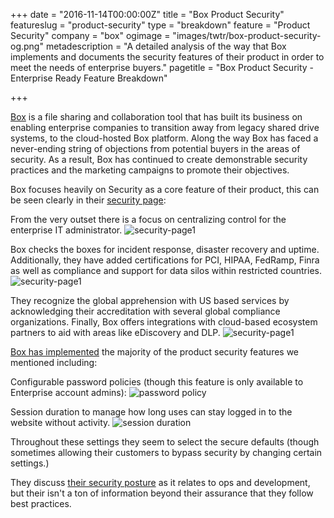 +++
date = "2016-11-14T00:00:00Z"
title = "Box Product Security"
featureslug = "product-security"
type = "breakdown"
feature = "Product Security"
company = "box"
ogimage = "images/twtr/box-product-security-og.png"
metadescription = "A detailed analysis of the way that Box implements and documents the security features of their product in order to meet the needs of enterprise buyers."
pagetitle = "Box Product Security - Enterprise Ready Feature Breakdown"

+++

[Box](https://box.com) is a file sharing and collaboration tool that has built its business on enabling enterprise companies to transition away from legacy shared drive systems, to the cloud-hosted Box platform. Along the way Box has faced a never-ending string of objections from potential buyers in the areas of security. As a result, Box has continued to create demonstrable security practices and the marketing campaigns to promote their objectives.

Box focuses heavily on Security as a core feature of their product, this can be seen clearly in their [security page](https://box.com/security):

From the very outset there is a focus on centralizing control for the enterprise IT administrator.
![security-page1](/box/images/box-security-home.png)

Box checks the boxes for incident response, disaster recovery and uptime. Additionally, they have added certifications for PCI, HIPAA, FedRamp, Finra as well as compliance and support for data silos within restricted countries.
![security-page1](/box/images/box-security-home2.png)

They recognize the global apprehension with US based services by acknowledging their accreditation with several global compliance organizations. Finally, Box offers integrations with cloud-based ecosystem partners to aid with areas like eDiscovery and DLP.
![security-page1](/box/images/box-security-home3.png)

[Box has implemented](https://community.box.com/t5/For-Admins/What-Security-Settings-Can-I-Enforce-For-My-Users/ta-p/205) the majority of the product security features we mentioned including:

Configurable password policies (though this feature is only available to Enterprise account admins):
![password policy](/box/images/box-password-policy.png)

Session duration to manage how long uses can stay logged in to the website without activity.
![session duration](/box/images/sesssion-duration.png)

Throughout these settings they seem to select the secure defaults (though sometimes allowing their customers to bypass security by changing certain settings.)

They discuss [their security posture](http://www.slideshare.net/BoxHQ/box-security-whitepaper) as it relates to ops and development, but their isn't a ton of information beyond their assurance that they follow best practices.
